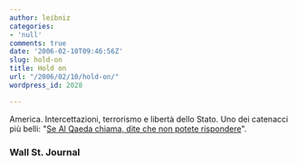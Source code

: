 ```yaml
---
author: leibniz
categories:
- 'null'
comments: true
date: '2006-02-10T09:46:56Z'
slug: hold-on
title: Hold on
url: "/2006/02/10/hold-on/"
wordpress_id: 2028

---
```

America. Intercettazioni, terrorismo e libertà dello Stato. Uno dei catenacci più belli: "[Se Al Qaeda chiama, dite che non potete rispondere](https://www.opinionjournal.com/columnists/dhenninger/?id=110007944)".


### Wall St. Journal
